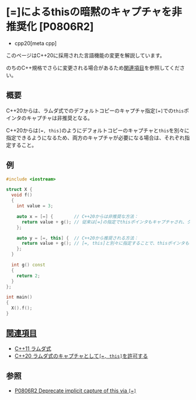 # [=]によるthisの暗黙のキャプチャを非推奨化 [P0806R2]
* cpp20[meta cpp]

<!-- start lang caution -->

このページはC++20に採用された言語機能の変更を解説しています。

のちのC++規格でさらに変更される場合があるため[関連項目](#relative-page)を参照してください。

<!-- last lang caution -->

## 概要
C++20からは、ラムダ式でのデフォルトコピーのキャプチャ指定`[=]`での`this`ポインタのキャプチャは非推奨となる。

C++20からは`[=, this]`のようにデフォルトコピーのキャプチャと`this`を別々に指定できるようになるため、両方のキャプチャが必要になる場合は、それぞれ指定すること。


## 例
```cpp example
#include <iostream>

struct X {
  void f()
  {
    int value = 3;

    auto x = [=] {        // C++20からは非推奨な方法：
      return value + g(); // 従来は[=]の指定でthisポインタもキャプチャされ、クラスのメンバをラムダ式内で扱えていた
    };

    auto y = [=, this] {  // C++20から推奨される方法：
      return value + g(); // [=, this]と別々に指定することで、thisポインタもキャプチャしていることが明示される
    };
  }

  int g() const
  {
    return 2;
  }
};

int main()
{
  X().f();
}
```


## <a id="relative-page" href="#relative-page">関連項目</a>
- [C++11 ラムダ式](/lang/cpp11/lambda_expressions.md)
- [C++20 ラムダ式のキャプチャとして`[=, this]`を許可する](allow_lambda_capture_equal_this.md)


## 参照
- [P0806R2 Deprecate implicit capture of this via `[=]`](http://www.open-std.org/jtc1/sc22/wg21/docs/papers/2018/p0806r2.html)